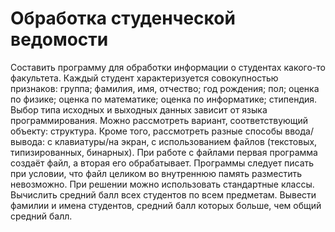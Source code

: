 # Обработка студенческой ведомости
Составить программу для обработки информации о студентах какого-то факультета.
Каждый студент характеризуется совокупностью признаков: группа; фамилия, имя, отчество; год рождения; пол; оценка по физике; оценка по математике; оценка по информатике; стипендия.
Выбор типа исходных и выходных данных зависит от языка программирования.
Можно рассмотреть вариант, соответствующий объекту: структура.
Кроме того, рассмотреть разные способы ввода/вывода: с клавиатуры/на экран, с использованием файлов (текстовых, типизированных, бинарных).
При работе с файлами первая программа создаёт файл, а вторая его обрабатывает.
Программы следует писать при условии, что файл целиком во внутреннюю память разместить невозможно.
При решении можно использовать стандартные классы.
Вычислить средний балл всех студентов по всем предметам. Вывести фамилии и имена студентов, средний балл которых больше, чем общий средний балл.
